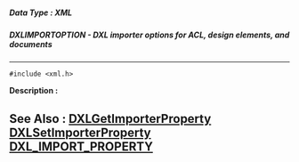 ##### Data Type : XML
##### DXLIMPORTOPTION - DXL importer options for ACL, design elements, and documents
---
```
#include <xml.h>
```
**Description :**



**See Also :**
[DXLGetImporterProperty](/domino-c-api-docs/reference/Func/DXLGetImporterProperty)
[DXLSetImporterProperty](/domino-c-api-docs/reference/Func/DXLSetImporterProperty)
[DXL_IMPORT_PROPERTY](/domino-c-api-docs/reference/Data/DXL_IMPORT_PROPERTY)
---
